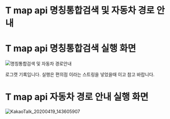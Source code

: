 # T map api 명칭통합검색 및 자동차 경로 안내

</hr>

# T map api 명칭통합검색 실행 화면

![명칭통합검색 및 자동차 경로안내](https://user-images.githubusercontent.com/62803463/79680479-0538fb80-824b-11ea-8482-312844585d8f.PNG)

로그캣 기록입니다. 실행은 편의점 이라는 스트링을 넣었을때 이고  참고 바랍니다.

# T map api 자동차 경로 안내 실행 화면

![KakaoTalk_20200419_143605907](https://user-images.githubusercontent.com/62803463/79680485-2a2d6e80-824b-11ea-8f53-34154e856b98.jpg)

